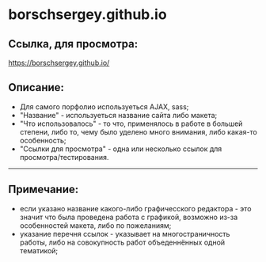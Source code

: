 ﻿# borschsergey.github.io

## Ссылка, для просмотра:
https://borschsergey.github.io/

## Описание:
- Для самого порфолио используеться AJAX, sass;
- "Название" - используеться название сайта либо макета;
- "Что использовалось" - то что, применялось в работе в большей степени, либо то, чему было уделено много внимания, либо какая-то особенность;
- "Ссылки для просмотра" - одна или несколько ссылок для просмотра/тестирования.

---

## Примечание:
- если указано название какого-либо графичесского редактора - это значит что была проведена работа с графикой, возможно из-за особенностей макета, либо по пожеланиям;
- указание перечня ссылок - указывает на многостраничность работы, либо на совокупность работ объеденнённых одной тематикой;